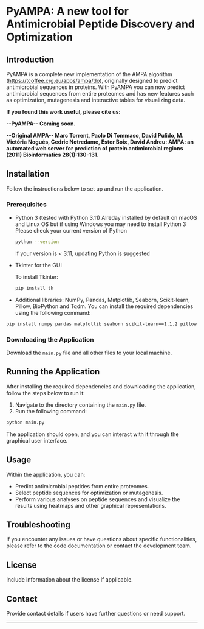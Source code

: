 
# PyAMPA: A new tool for Antimicrobial Peptide Discovery and Optimization

## Introduction

PyAMPA is a complete new implementation of the AMPA algorithm (https://tcoffee.crg.eu/apps/ampa/do), originally designed to predict antimicrobial sequences in proteins. With PyAMPA you can now predict antimicrobial sequences from entire proteomes and has new features such as optimization, mutagenesis and interactive tables for visualizing data.

**If you found this work useful, please cite us:**

**--PyAMPA-- Coming soon.**

**--Original AMPA-- Marc Torrent, Paolo Di Tommaso, David Pulido, M. Victòria Nogués, Cedric Notredame, Ester Boix, David Andreu: AMPA: an automated web server for prediction of protein antimicrobial regions (2011) Bioinformatics 28(1):130-131.**


## Installation

Follow the instructions below to set up and run the application.

### Prerequisites

- Python 3 (tested with Python 3.11)
  Alreday installed by default on macOS and Linux OS but if using Windows you may need to install Python 3
  Please check your current version of Python

  ```bash
  python --version
  ```

  If your version is < 3.11, updating Python is suggested

- Tkinter for the GUI
  
  To install Tkinter:

  ```bash
  pip install tk
  ```
  
- Additional libraries: NumPy, Pandas, Matplotlib, Seaborn, Scikit-learn, Pillow, BioPython and Tqdm. You can install the required dependencies using the following command:

```bash
pip install numpy pandas matplotlib seaborn scikit-learn==1.1.2 pillow biopython tqdm
```

### Downloading the Application

Download the `main.py` file and all other files to your local machine.

## Running the Application

After installing the required dependencies and downloading the application, follow the steps below to run it:

1. Navigate to the directory containing the `main.py` file.
2. Run the following command:

```bash
python main.py
```

The application should open, and you can interact with it through the graphical user interface.

## Usage

Within the application, you can:

- Predict antimicrobial peptides from entire proteomes.
- Select peptide sequences for optimization or mutagenesis.
- Perform various analyses on peptide sequences and visualize the results using heatmaps and other graphical representations.

## Troubleshooting

If you encounter any issues or have questions about specific functionalities, please refer to the code documentation or contact the development team.

## License

Include information about the license if applicable.

## Contact

Provide contact details if users have further questions or need support.

---
